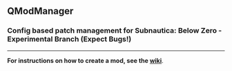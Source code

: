 ## QModManager

### Config based patch management for Subnautica: Below Zero - Experimental Branch (Expect Bugs!)
___

**For instructions on how to create a mod, see the [wiki](https://github.com/SubnauticaModding/QModManager/wiki)**.